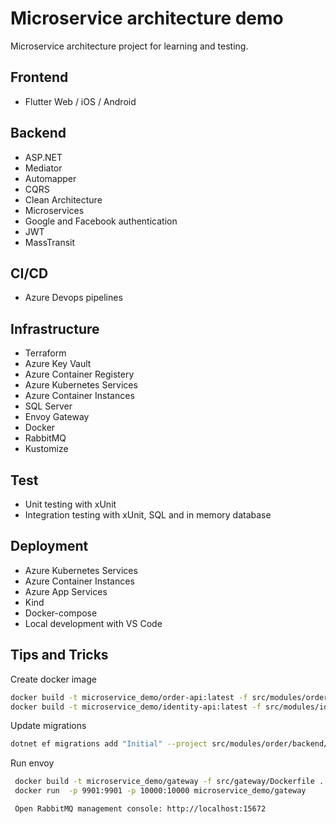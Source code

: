# Microservice architecture demo

Microservice architecture project for learning and testing. 

## Frontend
* Flutter Web / iOS / Android

## Backend
* ASP.NET
* Mediator
* Automapper
* CQRS
* Clean Architecture
* Microservices
* Google and Facebook authentication
* JWT
* MassTransit

## CI/CD
* Azure Devops pipelines

## Infrastructure
* Terraform
* Azure Key Vault
* Azure Container Registery
* Azure Kubernetes Services
* Azure Container Instances
* SQL Server
* Envoy Gateway
* Docker
* RabbitMQ
* Kustomize

## Test

* Unit testing with xUnit
* Integration testing with xUnit, SQL and in memory database 

## Deployment
* Azure Kubernetes Services
* Azure Container Instances
* Azure App Services
* Kind
* Docker-compose
* Local development with VS Code

## Tips and Tricks

Create docker image
```bash
docker build -t microservice_demo/order-api:latest -f src/modules/order/backend/Dockerfile .
docker build -t microservice_demo/identity-api:latest -f src/modules/identity/backend/Dockerfile .
```
Update migrations
```bash
dotnet ef migrations add "Initial" --project src/modules/order/backend/Order.Infrastructure --startup-project src/modules/order/backend/Order.Api
```

Run envoy
```bash
 docker build -t microservice_demo/gateway -f src/gateway/Dockerfile .
 docker run  -p 9901:9901 -p 10000:10000 microservice_demo/gateway

 Open RabbitMQ management console: http://localhost:15672
